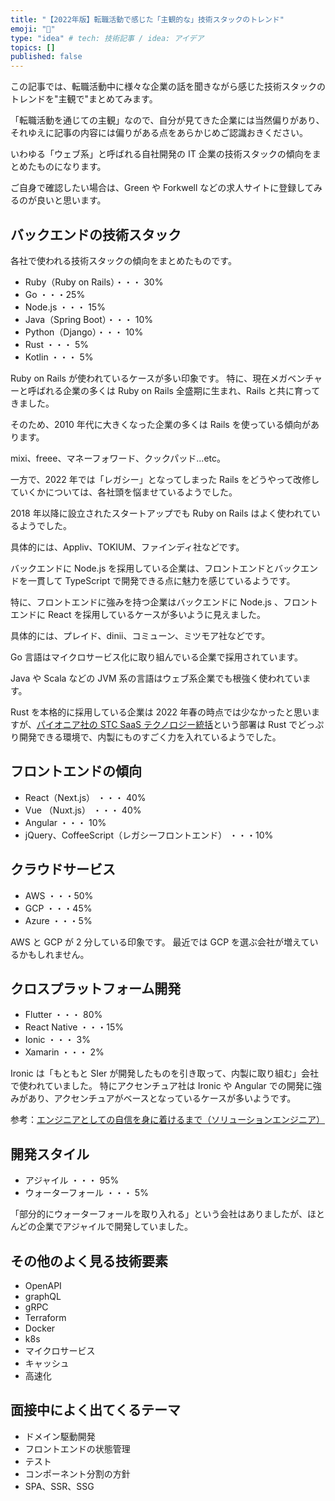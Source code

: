 ```yaml
---
title: "【2022年版】転職活動で感じた「主観的な」技術スタックのトレンド"
emoji: "🌊"
type: "idea" # tech: 技術記事 / idea: アイデア
topics: []
published: false
---
```


この記事では、転職活動中に様々な企業の話を聞きながら感じた技術スタックのトレンドを"主観で"まとめてみます。

「転職活動を通じての主観」なので、自分が見てきた企業には当然偏りがあり、それゆえに記事の内容には偏りがある点をあらかじめご認識おきください。

いわゆる「ウェブ系」と呼ばれる自社開発の IT 企業の技術スタックの傾向をまとめたものになります。

ご自身で確認したい場合は、Green や Forkwell などの求人サイトに登録してみるのが良いと思います。

## バックエンドの技術スタック

各社で使われる技術スタックの傾向をまとめたものです。

- Ruby（Ruby on Rails）・・・ 30%
- Go ・・・25%
- Node.js ・・・ 15%
- Java（Spring Boot）・・・ 10%
- Python（Django）・・・ 10%
- Rust ・・・ 5%
- Kotlin ・・・ 5%

Ruby on Rails が使われているケースが多い印象です。
特に、現在メガベンチャーと呼ばれる企業の多くは Ruby on Rails 全盛期に生まれ、Rails と共に育ってきました。

そのため、2010 年代に大きくなった企業の多くは Rails を使っている傾向があります。

mixi、freee、マネーフォワード、クックパッド...etc。

一方で、2022 年では「レガシー」となってしまった Rails をどうやって改修していくかについては、各社頭を悩ませているようでした。

2018 年以降に設立されたスタートアップでも Ruby on Rails はよく使われているようでした。

具体的には、Appliv、TOKIUM、ファインディ社などです。

バックエンドに Node.js を採用している企業は、フロントエンドとバックエンドを一貫して TypeScript で開発できる点に魅力を感じているようです。

特に、フロントエンドに強みを持つ企業はバックエンドに Node.js 、フロントエンドに React を採用しているケースが多いように見えました。

具体的には、プレイド、dinii、コミューン、ミツモア社などです。

Go 言語はマイクロサービス化に取り組んでいる企業で採用されています。

Java や Scala などの JVM 系の言語はウェブ系企業でも根強く使われています。

Rust を本格的に採用している企業は 2022 年春の時点では少なかったと思いますが、[パイオニア社の STC SaaS テクノロジー統括](https://note.jpn.pioneer/m/m8015b2f0a819)という部署は Rust でどっぷり開発できる環境で、内製にものすごく力を入れているようでした。

## フロントエンドの傾向

- React（Next.js） ・・・ 40%
- Vue （Nuxt.js） ・・・ 40%
- Angular ・・・ 10%
- jQuery、CoffeeScript（レガシーフロントエンド） ・・・10%

## クラウドサービス

- AWS ・・・50%
- GCP ・・・45%
- Azure ・・・5%

AWS と GCP が 2 分している印象です。
最近では GCP を選ぶ会社が増えているかもしれません。

## クロスプラットフォーム開発

- Flutter ・・・ 80%
- React Native ・・・15%
- Ionic ・・・ 3%
- Xamarin ・・・ 2%

Ironic は「もともと SIer が開発したものを引き取って、内製に取り組む」会社で使われていました。
特にアクセンチュア社は Ironic や Angular での開発に強みがあり、アクセンチュアがベースとなっているケースが多いようです。

参考：[エンジニアとしての自信を身に着けるまで（ソリューションエンジニア）](https://www.accenture.com/jp-ja/blogs/japan-careers-blog/aih-03)

## 開発スタイル

- アジャイル ・・・ 95%
- ウォーターフォール ・・・ 5%

「部分的にウォーターフォールを取り入れる」という会社はありましたが、ほとんどの企業でアジャイルで開発していました。

## その他のよく見る技術要素

- OpenAPI
- graphQL
- gRPC
- Terraform
- Docker
- k8s
- マイクロサービス
- キャッシュ
- 高速化

## 面接中によく出てくるテーマ

- ドメイン駆動開発
- フロントエンドの状態管理
- テスト
- コンポーネント分割の方針
- SPA、SSR、SSG
